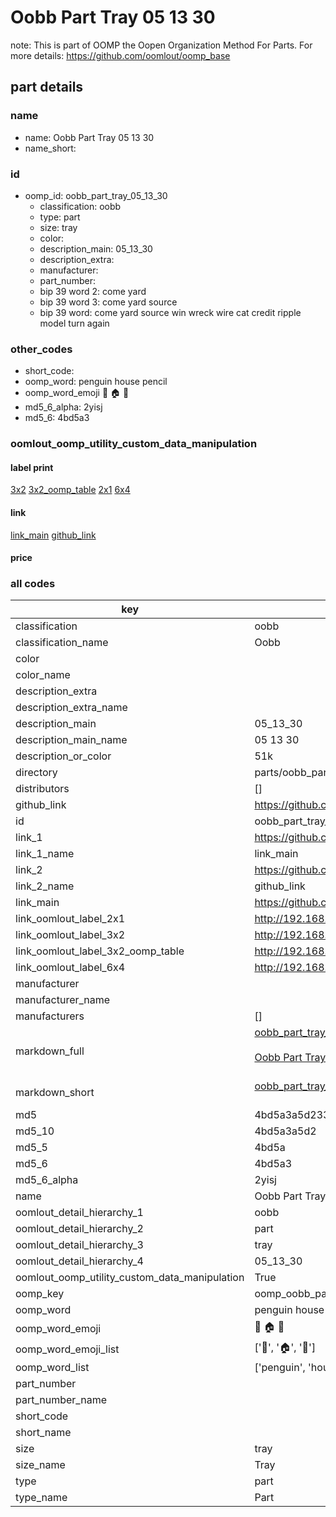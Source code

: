 # Oobb Part Tray 05 13 30  

note: This is part of OOMP the Oopen Organization Method For Parts. For more details: https://github.com/oomlout/oomp_base

##  part details





### name
* name: Oobb Part Tray 05 13 30
* name_short: 
### id
* oomp_id: oobb_part_tray_05_13_30
  * classification: oobb
  * type: part
  * size: tray
  * color: 
  * description_main: 05_13_30
  * description_extra: 
  * manufacturer: 
  * part_number: 
  * bip 39 word 2: come yard
  * bip 39 word 3: come yard source
  * bip 39 word: come yard source win wreck wire cat credit ripple model turn again

### other_codes
* short_code: 
* oomp_word: penguin house pencil
* oomp_word_emoji :penguin: :house: :pencil:
* md5_6_alpha: 2yisj
* md5_6: 4bd5a3






### oomlout_oomp_utility_custom_data_manipulation
#### label print
[3x2](http://192.168.1.245:1112/?label=oomp%202yisj)
[3x2_oomp_table](http://192.168.1.107:1112/?label=oomp%202yisj)
[2x1](http://192.168.1.242:1112/?label=oomp%202yisj)
[6x4](http://192.168.1.55:1112/?label=oomp%202yisj)    

#### link

[link_main](https://github.com/oomlout/oomlout_oomp_current_version_messy/tree/main/parts/oobb_part_tray_05_13_30) [github_link](https://github.com/oomlout/oomlout_oomp_part_src/tree/main/parts/oobb_part_tray_05_13_30)                             

#### price







### all codes 
| key | value |  
| --- | --- |  
| classification | oobb |  
| classification_name | Oobb |  
| color |  |  
| color_name |  |  
| description_extra |  |  
| description_extra_name |  |  
| description_main | 05_13_30 |  
| description_main_name | 05 13 30 |  
| description_or_color | 51k |  
| directory | parts/oobb_part_tray_05_13_30 |  
| distributors | [] |  
| github_link | https://github.com/oomlout/oomlout_oomp_part_src/tree/main/parts/oobb_part_tray_05_13_30 |  
| id | oobb_part_tray_05_13_30 |  
| link_1 | https://github.com/oomlout/oomlout_oomp_current_version_messy/tree/main/parts/oobb_part_tray_05_13_30 |  
| link_1_name | link_main |  
| link_2 | https://github.com/oomlout/oomlout_oomp_part_src/tree/main/parts/oobb_part_tray_05_13_30 |  
| link_2_name | github_link |  
| link_main | https://github.com/oomlout/oomlout_oomp_current_version_messy/tree/main/parts/oobb_part_tray_05_13_30 |  
| link_oomlout_label_2x1 | http://192.168.1.242:1112/?label=oomp%202yisj |  
| link_oomlout_label_3x2 | http://192.168.1.245:1112/?label=oomp%202yisj |  
| link_oomlout_label_3x2_oomp_table | http://192.168.1.107:1112/?label=oomp%202yisj |  
| link_oomlout_label_6x4 | http://192.168.1.55:1112/?label=oomp%202yisj |  
| manufacturer |  |  
| manufacturer_name |  |  
| manufacturers | [] |  
| markdown_full | [oobb_part_tray_05_13_30](https://github.com/oomlout/oomlout_oomp_current_version_messy/tree/main/parts/oobb_part_tray_05_13_30)<br>[](https://github.com/oomlout/oomlout_oomp_current_version_messy/tree/main/parts/oobb_part_tray_05_13_30)<br>[Oobb Part Tray 05 13 30](https://github.com/oomlout/oomlout_oomp_current_version_messy/tree/main/parts/oobb_part_tray_05_13_30)<br><br> |  
| markdown_short | [oobb_part_tray_05_13_30](https://github.com/oomlout/oomlout_oomp_current_version_messy/tree/main/parts/oobb_part_tray_05_13_30)<br><br> |  
| md5 | 4bd5a3a5d233047bf0ff1fb5a03fb170 |  
| md5_10 | 4bd5a3a5d2 |  
| md5_5 | 4bd5a |  
| md5_6 | 4bd5a3 |  
| md5_6_alpha | 2yisj |  
| name | Oobb Part Tray 05 13 30 |  
| oomlout_detail_hierarchy_1 | oobb |  
| oomlout_detail_hierarchy_2 | part |  
| oomlout_detail_hierarchy_3 | tray |  
| oomlout_detail_hierarchy_4 | 05_13_30 |  
| oomlout_oomp_utility_custom_data_manipulation | True |  
| oomp_key | oomp_oobb_part_tray_05_13_30 |  
| oomp_word | penguin house pencil |  
| oomp_word_emoji | :penguin: :house: :pencil: |  
| oomp_word_emoji_list | [':penguin:', ':house:', ':pencil:'] |  
| oomp_word_list | ['penguin', 'house', 'pencil'] |  
| part_number |  |  
| part_number_name |  |  
| short_code |  |  
| short_name |  |  
| size | tray |  
| size_name | Tray |  
| type | part |  
| type_name | Part |  
